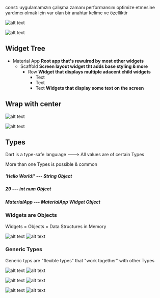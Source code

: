 const: uygulamamızın çalışma zamanı performansını optimize etmesine yardımcı olmak için var olan bir anahtar kelime ve özelliktir

![alt text](images/image-1.png)

![alt text](images/image-2.png)


## Widget Tree

- Material App       **Root app that's rewuired by most other widgets**
  - Scaffold         **Screen layout widget tht adds base styling & more**
    - Row            **Widget that displays multiple adacent child widgets**
      - Text
      - Text
      - Text          **Widgets that display some text on the screen**



## Wrap with center

![alt text](images/image-3.png)

![alt text](images/image-4.png)


## Types

Dart is a type-safe languıage ---> All values are of certain Types

More than one Types is possible & common

##### 'Hello World!'  --- String Object
##### 29    ---  int num Object
##### MaterialApp --- MaterialApp Widget Object


### Widgets are Objects

Widgets = Objects = Data Structures in Memory


![alt text](images/image-5.png)
![alt text](images/image-6.png)

### Generic Types

Generic typs are "flexible types" that "work together" with other Types

![alt text](images/image-7.png)
![alt text](images/image-8.png)


![alt text](images/image-9.png)
![alt text](images/image-10.png)



![alt text](images/image-11.png)
![alt text](images/image-12.png)
